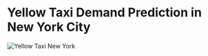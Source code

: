 # Yellow Taxi Demand Prediction in New York City

  ![Yellow Taxi New York](https://github.com/akashbangalkar/taxi_demand_prediction/blob/main/taxi.png)
